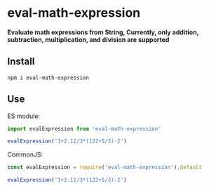 # eval-math-expression

**Evaluate math expressions from String,  Currently, only addition, subtraction, multiplication, and division are supported**

## Install
 ```
 npm i eval-math-expression
 ```


## Use


ES module:

```javascript
import evalExpression from 'eval-math-expression'

evalExpression('1+2.12/3*(122+5/3)-2')

```

CommonJS:

```javascript
const evalExpression = require('eval-math-expression').default

evalExpression('1+2.12/3*(122+5/3)-2')

```

